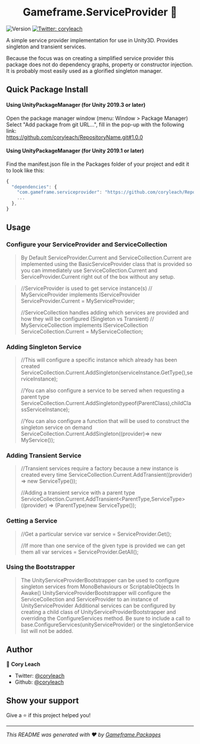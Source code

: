 <h1 align="center">Gameframe.ServiceProvider 👋</h1>
<p>
  <img alt="Version" src="https://img.shields.io/badge/version-1.0.0-blue.svg?cacheSeconds=2592000" />
  <a href="https://twitter.com/Cory Leach">
    <img alt="Twitter: coryleach" src="https://img.shields.io/twitter/follow/coryleach.svg?style=social" target="_blank" />
  </a>
</p>

<p>  
A simple service provider implementation for use in Unity3D.  
Provides singleton and transient services.   
</p>  

<p>  
Because the focus was on creating a simplified service provider this package does not do dependency graphs, property or constructor injection.  
It is probably most easily used as a glorified singleton manager.  
</p>

## Quick Package Install

#### Using UnityPackageManager (for Unity 2019.3 or later)
Open the package manager window (menu: Window > Package Manager)<br/>
Select "Add package from git URL...", fill in the pop-up with the following link:<br/>
https://github.com/coryleach/RepositoryName.git#1.0.0<br/>

#### Using UnityPackageManager (for Unity 2019.1 or later)

Find the manifest.json file in the Packages folder of your project and edit it to look like this:
```js
{
  "dependencies": {
    "com.gameframe.serviceprovider": "https://github.com/coryleach/RepositoryName.git#1.0.0",
    ...
  },
}
```

<!-- DOC-START -->

## Usage

### Configure your ServiceProvider and ServiceCollection
> By Default ServiceProvider.Current and ServiceCollection.Current are
> implemented using the BasicServiceProvider class that is provided so you
> can immediately use ServiceCollection.Current and ServiceProvider.Current
> right out of the box without any setup.

> //ServiceProvider is used to get service instance(s)
> // MyServiceProvider implements IServiceProvider
> ServiceProvider.Current = MyServiceProvider;
>
> //ServiceCollection handles adding which services are provided and how they will be configured (Singleton vs Transient)
> // MyServiceCollection implements IServiceCollection
> ServiceCollection.Current = MyServiceCollection;

### Adding Singleton Service
> //This will configure a specific instance which already has been created
> ServiceCollection.Current.AddSingleton(serviceInstance.GetType(),serviceInstance);
>
> //You can also configure a service to be served when requesting a parent type
> ServiceCollection.Current.AddSingleton(typeof(ParentClass),childClassServiceInstance);
>
> //You can also configure a function that will be used to construct the singleton service on demand
> ServiceCollection.Current.AddSingleton((provider)=> new MyService());

### Adding Transient Service
> //Transient services require a factory because a new instance is created every time
> ServiceCollection.Current.AddTransient<ServiceType>((provider) => new ServiceType());
>
> //Adding a transient service with a parent type
> ServiceCollection.Current.AddTransient<ParentType,ServiceType>((provider) => (ParentType)new ServiceType());

### Getting a Service
> //Get a particular service
> var service = ServiceProvider.Get<ServiceType>();
>
> //If more than one service of the given type is provided we can get them all
> var services = ServiceProvider.GetAll<ServiceType>();

### Using the Bootstrapper

> The UnityServiceProviderBootstrapper can be used to configure singleton services from MonoBehaviours or ScriptableObjects
> In Awake() UnityServiceProviderBootstrapper will configure the ServiceCollection and ServiceProvider to an instance of UnityServiceProvider
> Additional services can be configured by creating a child class of UnityServiceProviderBootstrapper
> and overriding the ConfigureServices method. Be sure to include a call to base.ConfigureServices(unityServiceProvider) or the singletonService list will not be added.

<!-- DOC-END -->

## Author

👤 **Cory Leach**

* Twitter: [@coryleach](https://twitter.com/coryleach)
* Github: [@coryleach](https://github.com/coryleach)


## Show your support

Give a ⭐️ if this project helped you!

***
_This README was generated with ❤️ by [Gameframe.Packages](https://github.com/coryleach/unitypackages)_
